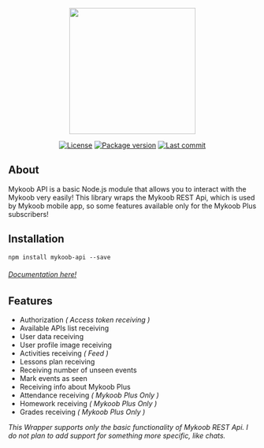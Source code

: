 <p align="center">
	<img src="https://mykoobot.github.io/Design-Assets/assets/mykoob-api/logo.svg" width="256">
</p>

<p align="center">
	<a href="https://github.com/MykooBot/Mykoob-API/blob/master/LICENSE"><img src="https://img.shields.io/github/license/MykooBot/Mykoob-API.svg" alt="License"></a>
	<a href="https://github.com/MykooBot/Mykoob-API/blob/master/package.json"><img src="https://img.shields.io/github/package-json/v/MykooBot/Mykoob-API.svg" alt="Package version"></a>
	<a href="https://github.com/MykooBot/Mykoob-API/commits/master"><img src="https://img.shields.io/github/last-commit/MykooBot/Mykoob-API.svg" alt="Last commit"></a>
</p>

## About

Mykoob API is a basic Node.js module that allows you to interact with the Mykoob very easily! This library wraps the Mykoob REST Api, which is used by Mykoob mobile app, so some features available only for the Mykoob Plus subscribers!

## Installation

```
npm install mykoob-api --save
```

###### [Documentation here!](https://mykoobot.github.io/Mykoob-API)

## Features

-   Authorization _( Access token receiving )_
-   Available APIs list receiving
-   User data receiving
-   User profile image receiving
-   Activities receiving _( Feed )_
-   Lessons plan receiving
-   Receiving number of unseen events
-   Mark events as seen
-   Receiving info about Mykoob Plus
-   Attendance receiving _( Mykoob Plus Only )_
-   Homework receiving _( Mykoob Plus Only )_
-   Grades receiving _( Mykoob Plus Only )_

_This Wrapper supports only the basic functionality of Mykoob REST Api. I do not plan to add support for something more specific, like chats._
